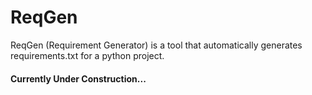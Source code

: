 # ReqGen

ReqGen (Requirement Generator) is a tool that automatically generates requirements.txt for a python project.

#### Currently Under Construction...
